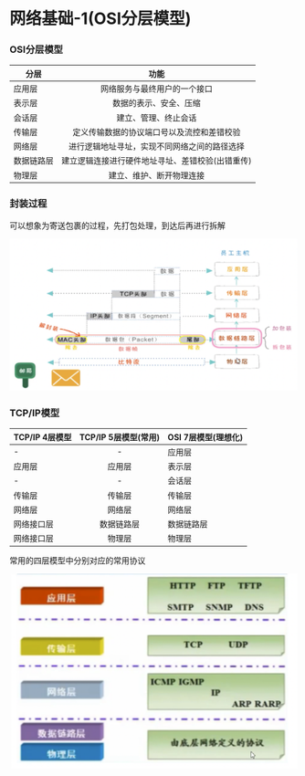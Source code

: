 # 网络基础-1(OSI分层模型)

### OSI分层模型

分层|功能
-|:-:
应用层|网络服务与最终用户的一个接口
表示层|数据的表示、安全、压缩
会话层|建立、管理、终止会话
传输层|定义传输数据的协议端口号以及流控和差错校验
网络层|进行逻辑地址寻址，实现不同网络之间的路径选择
数据链路层|建立逻辑连接进行硬件地址寻址、差错校验(出错重传)
物理层|建立、维护、断开物理连接

### 封装过程

可以想象为寄送包裹的过程，先打包处理，到达后再进行拆解

![image](image/network/osi打包过程.png)

### TCP/IP模型

TCP/IP 4层模型|TCP/IP 5层模型(常用)|OSI 7层模型(理想化)
-|:-:|:-
-|-|应用层
应用层|应用层|表示层
-|-|会话层
传输层|传输层|传输层
网络层|网络层|网络层
网络接口层|数据链路层|数据链路层
网络接口层|物理层|物理层

常用的四层模型中分别对应的常用协议

![image](image/network/osi对应协议.png)
